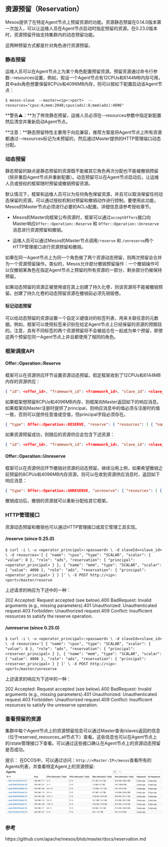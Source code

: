 ## 资源预留（Reservation）

Mesos提供了在特定Agent节点上预留资源的功能。资源静态预留在0.14.0版本第一次加入，可以让运维人员在Agent节点启动时指定预留的资源。在0.23.0版本时，资源预留开始支持集群内的动态预留功能。

这两种预留方式都是针对角色进行资源预留。

### 静态预留

运维人员可以在Agent节点上为某个角色配置预留资源。预留资源通过命令行参数--resources设置，例如，假设一个Agent节点有12CPUs和6144MB内存可用，其中ads角色想要保留8CPUs和4096MB内存，则可以按如下配置启动该Agent节点：

```
$ mesos-slave  --master=<ip>:<port>  --resources="cpus:4;mem:2048;cpus(ads):8;mem(ads):4096"
```

**警告⚠️：**为了修改静态预留，运维人员必须在--resources参数中指定新配置然后清空并重新启动Agent节点。

**注意：**静态预留特性主要用于向后兼容，推荐方案是将Agent节点上所有资源都通过--resources标记为未预留的，然后通过Master提供的HTTP管理端口动态分配。

### 动态预留

静态预留的缺点是静态预留的资源既不能被其它角色再次分配也不能被撤销预留（除非重启Agent节点并重新配置）。动态预留可以在Agent节点启动后，让运维人员或授权的框架随时预留或撤销预留资源。

默认情况下，框架和运维人员可以为任何角色保留资源，并且可以取消保留任何动态保留的资源。可以通过授权机制对预留和撤销动作进行控制。要使用此功能，Mesos的Master节点必须进行必要的ACLs配置。详细信息请参考授权章节。

* Mesos的Master向框架公布资源时，框架可以通过`acceptOffers`接口向Master响应`Offer::Operation::Reserve` 和 `Offer::Operation::Unreserve`消息进行资源预留和撤销。

* 运维人员可以通过Mesos的Master节点调用`/reserve` 和 `/unreserve`两个HTTP管理接口进行资源预留和撤销。


如果在同一Agent节点上为同一个角色做了两个资源动态预留，则两次预留会合并为一个资源预留操作。类似的，Mesos允许部分撤销预留操作：一个撤销操作可以仅撤销某角色在指定Agent节点上预留的所有资源的一部分，剩余部分仍被保持预留。

如果动态预留的资源正被使用或在其上创建了持久化卷，则该资源将不能被撤销预留。创建了持久化卷的动态预留资源在撤销前必须先销毁卷。

#### 标记动态预留

可以给动态预留的资源设置一个自定义键值对的标签列表，用来关联任意的元数据。例如，框架可以使用标签来识别在给定Agent节点上已经保留的资源的预期目的。注意，具有不同标签的两个资源预留将不会被组合在一起成为单个预留，即使这两个预留在同一Agent节点上并且都使用了相同的角色。

### 框架调度API

#### Offer::Operation::Reserve

框架可以在资源供应环节设置资源动态预留。假定框架收到了12CPUs和6144MB内存的资源供应：

```json
{ "id": <offer_id>, "framework_id": <framework_id>, "slave_id": <slave_id>, "hostname": <hostname>, "resources": [ { "name": "cpus", "type": "SCALAR", "scalar": { "value": 12 }, "role": "*", }, { "name": "mem", "type": "SCALAR", "scalar": { "value": 6144 }, "role": "*", } ] }
```

如果框架想预留8CPUs和4096MB内存，则框架向Master返回如下的响应消息。如果框架向Master注册时提供了principal，则响应消息中的值必须与注册时的值一致，否则可以提供任意值或空值，但principal字段必须存在。

```json
{ "type": Offer::Operation::RESERVE, "reserve": { "resources": [ { "name": "cpus", "type": "SCALAR", "scalar": { "value": 8 }, "role": <framework_role>, "reservation": { "principal": <framework_principal> } }, { "name": "mem", "type": "SCALAR", "scalar": { "value": 4096 }, "role": <framework_role>, "reservation": { "principal": <framework_principal> } } ] } }
```

如果资源预留成功，则随后的资源供应会包含下述资源：

```json
{ "id": <offer_id>, "framework_id": <framework_id>, "slave_id": <slave_id>, "hostname": <hostname>, "resources": [ { "name": "cpus", "type": "SCALAR", "scalar": { "value": 8 }, "role": <framework_role>, "reservation": { "principal": <framework_principal> } }, { "name": "mem", "type": "SCALAR", "scalar": { "value": 4096 }, "role": <framework_role>, "reservation": { "principal": <framework_principal> } }, ] }
```

#### Offer::Operation::Unreserve

框架可以在资源供应环节撤销对资源的动态预留。继续沿用上例，如果希望撤销之前预留的8CPUs和4096MB内存资源，则可以在收到资源供应消息时，返回如下响应消息：

```json
{ "type": Offer::Operation::UNRESERVE, "unreserve": { "resources": [ { "name": "cpus", "type": "SCALAR", "scalar": { "value": 8 }, "role": <framework_role>, "reservation": { "principal": <framework_principal> } }, { "name": "mem", "type": "SCALAR", "scalar": { "value": 4096 }, "role": <framework_role>, "reservation": { "principal": <framework_principal> } } ] } }
```

撤销成功后，撤销的资源就可以重新分配给其它框架。

### HTTP管理接口

资源动态预留和撤销也可以通过HTTP管理接口或其它管理工具实现。

#### \/reserve \(since 0.25.0\)

```
$ curl -i \ -u <operator_principal>:<password> \ -d slaveId=<slave_id> \ -d resources='[ { "name": "cpus", "type": "SCALAR", "scalar": { "value": 8 }, "role": "ads", "reservation": { "principal": <operator_principal> } }, { "name": "mem", "type": "SCALAR", "scalar": { "value": 4096 }, "role": "ads", "reservation": { "principal": <operator_principal> } } ]' \ -X POST http://<ip>:<port>/master/reserve
```

上述请求的响应为下述中的一种：

202 Accepted: Request accepted \(see below\).400 BadRequest: Invalid arguments \(e.g., missing parameters\).401 Unauthorized: Unauthenticated request.403 Forbidden: Unauthorized request.409 Conflict: Insufficient resources to satisfy the reserve operation.

#### \/unreserve \(since 0.25.0\)

```
$ curl -i \ -u <operator_principal>:<password> \ -d slaveId=<slave_id> \ -d resources='[ { "name": "cpus", "type": "SCALAR", "scalar": { "value": 8 }, "role": "ads", "reservation": { "principal": <reserver_principal> } }, { "name": "mem", "type": "SCALAR", "scalar": { "value": 4096 }, "role": "ads", "reservation": { "principal": <reserver_principal> } } ]' \ -X POST http://<ip>:<port>/master/unreserve
```

上述请求的响应为下述中的一种：

202 Accepted: Request accepted \(see below\).400 BadRequest: Invalid arguments \(e.g., missing parameters\).401 Unauthorized: Unauthenticated request.403 Forbidden: Unauthorized request.409 Conflict: Insufficient resources to satisfy the unreserve operation.

### 查看预留的资源

集群中每个Agent节点上的资源预留信息可以通过Master查询\/slaves返回的信息（位于reserved\_resources\_all节点下）查看。这些信息也可以在Agent节点上的\/state管理接口下查看。可以通过这些接口确认在Agent节点上的资源动态预留是否成功。

提示：
在DCOS中，可以通过访问：`http://<Master-IP>/mesos`查看所有的Agents列表，并查看特定Agent上的资源预留:
![](/assets/dcos-mesos-agents.png)

### 参考

https:\/\/github.com\/apache\/mesos\/blob\/master\/docs\/reservation.md

